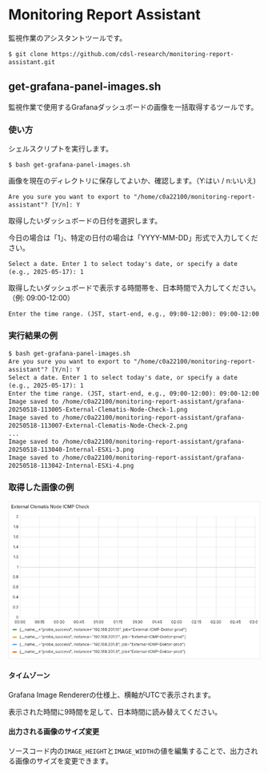 # Monitoring Report Assistant

監視作業のアシスタントツールです。
```
$ git clone https://github.com/cdsl-research/monitoring-report-assistant.git
```

## get-grafana-panel-images.sh
監視作業で使用するGrafanaダッシュボードの画像を一括取得するツールです。


### 使い方

シェルスクリプトを実行します。
```
$ bash get-grafana-panel-images.sh
```

画像を現在のディレクトリに保存してよいか、確認します。（Y:はい / n:いいえ)
```
Are you sure you want to export to "/home/c0a22100/monitoring-report-assistant"? [Y/n]: Y
```

取得したいダッシュボードの日付を選択します。

今日の場合は「1」、特定の日付の場合は「YYYY-MM-DD」形式で入力してください。

```
Select a date. Enter 1 to select today's date, or specify a date (e.g., 2025-05-17): 1
```
取得したいダッシュボードで表示する時間帯を、日本時間で入力してください。（例: 09:00-12:00）
```
Enter the time range. (JST, start-end, e.g., 09:00-12:00): 09:00-12:00
```

### 実行結果の例
```
$ bash get-grafana-panel-images.sh 
Are you sure you want to export to "/home/c0a22100/monitoring-report-assistant"? [Y/n]: Y
Select a date. Enter 1 to select today's date, or specify a date (e.g., 2025-05-17): 1
Enter the time range. (JST, start-end, e.g., 09:00-12:00): 09:00-12:00
Image saved to /home/c0a22100/monitoring-report-assistant/grafana-20250518-113005-External-Clematis-Node-Check-1.png
Image saved to /home/c0a22100/monitoring-report-assistant/grafana-20250518-113007-External-Clematis-Node-Check-2.png
...
Image saved to /home/c0a22100/monitoring-report-assistant/grafana-20250518-113040-Internal-ESXi-3.png
Image saved to /home/c0a22100/monitoring-report-assistant/grafana-20250518-113042-Internal-ESXi-4.png
```

### 取得した画像の例

![grafana-20250518-113005-External-Clematis-Node-Check-1.png](example.png)

#### タイムゾーン
Grafana Image Rendererの仕様上、横軸がUTCで表示されます。

表示された時間に9時間を足して、日本時間に読み替えてください。

#### 出力される画像のサイズ変更

ソースコード内の`IMAGE_HEIGHT`と`IMAGE_WIDTH`の値を編集することで、出力される画像のサイズを変更できます。
